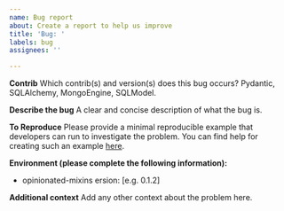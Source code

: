```yaml
---
name: Bug report
about: Create a report to help us improve
title: 'Bug: '
labels: bug
assignees: ''

---
```


**Contrib**
Which contrib(s) and version(s) does this bug occurs?
Pydantic, SQLAlchemy, MongoEngine, SQLModel.

**Describe the bug**
A clear and concise description of what the bug is.

**To Reproduce**
Please provide a minimal reproducible example that developers can run to investigate the problem.
You can find help for creating such an example [here](https://stackoverflow.com/help/minimal-reproducible-example).

**Environment (please complete the following information):**

- opinionated-mixins ersion: [e.g. 0.1.2]

**Additional context**
Add any other context about the problem here.
